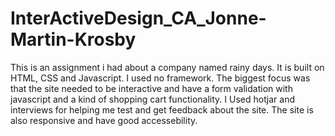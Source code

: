 # InterActiveDesign_CA_Jonne-Martin-Krosby

This is an assignment i had about a company named rainy days. It is built on HTML, CSS and Javascript. I used no framework.
The biggest focus was that the site needed to be interactive and have a form validation with javascript and a kind of shopping cart functionality.
I Used hotjar and interviews for helping me test and get feedback about the site. 
The site is also responsive and have good accessebility.
